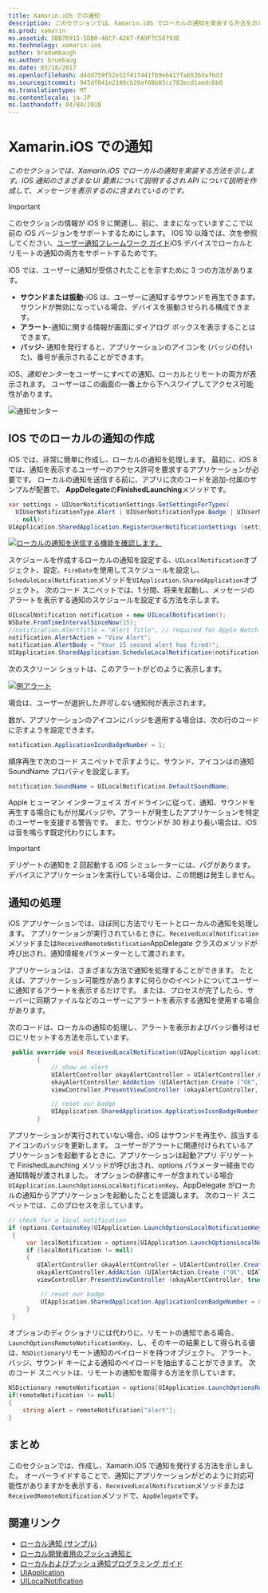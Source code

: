 ```yaml
---
title: Xamarin.iOS での通知
description: このセクションでは、Xamarin.iOS でローカルの通知を実装する方法を示します。 IOS 通知のさまざまな UI 要素について説明するされ API について説明を作成して、メッセージを表示するのに含まれているのです。
ms.prod: xamarin
ms.assetid: 5BB76915-5DB0-48C7-A267-FA9F7C50793E
ms.technology: xamarin-ios
author: bradumbaugh
ms.author: brumbaug
ms.date: 03/18/2017
ms.openlocfilehash: d4dd759f52e52f417441f69e6417fab536daf6d3
ms.sourcegitcommit: 945df041e2180cb20af08b83cc703ecd1aedc6b0
ms.translationtype: MT
ms.contentlocale: ja-JP
ms.lasthandoff: 04/04/2018
---
```

# <a name="notifications-in-xamarinios"></a>Xamarin.iOS での通知

_このセクションでは、Xamarin.iOS でローカルの通知を実装する方法を示します。IOS 通知のさまざまな UI 要素について説明するされ API について説明を作成して、メッセージを表示するのに含まれているのです。_

> [!IMPORTANT]
> このセクションの情報が iOS 9 に関連し、前に、ままになっていますここで以前の iOS バージョンをサポートするためにします。 IOS 10 以降では、次を参照してください、[ユーザー通知フレームワーク ガイド](~/ios/platform/user-notifications/index.md)iOS デバイスでローカルとリモートの通知の両方をサポートするためです。

iOS では、ユーザーに通知が受信されたことを示すために 3 つの方法があります。

-  **サウンドまたは振動**-iOS は、ユーザーに通知するサウンドを再生できます。 サウンドが無効になっている場合、デバイスを振動させられる構成できます。
-  **アラート**-通知に関する情報が画面にダイアログ ボックスを表示することはできます。
-  **バッジ**- 通知を発行すると、アプリケーションのアイコンを (バッジの付いた)、番号が表示されることができます。


iOS、*通知センター*をユーザーにすべての通知、ローカルとリモートの両方が表示されます。 ユーザーはこの画面の一番上から下へスワイプしてアクセス可能性があります。

 ![](local-notifications-in-ios-images/image13.png "通知センター")

## <a name="creating-local-notifications-in-ios"></a>IOS でのローカルの通知の作成

iOS では、非常に簡単に作成し、ローカルの通知を処理します。
最初に、iOS 8 では、通知を表示するユーザーのアクセス許可を要求するアプリケーションが必要です。 ローカルの通知を送信する前に、アプリに次のコードを追加-付属のサンプルが配置で、 **AppDelegate**の**FinishedLaunching**メソッドです。

```csharp
var settings = UIUserNotificationSettings.GetSettingsForTypes(
  UIUserNotificationType.Alert | UIUserNotificationType.Badge | UIUserNotificationType.Sound
  , null);
UIApplication.SharedApplication.RegisterUserNotificationSettings (settings);
```

  [![](local-notifications-in-ios-images/image0-sml.png "ローカルの通知を送信する機能を確認します。")](local-notifications-in-ios-images/image0.png#lightbox)

スケジュールを作成するローカルの通知を設定する、`UILocalNotification`オブジェクト、設定、`FireDate`を使用してスケジュールを設定し、`ScheduleLocalNotification`メソッドを`UIApplication.SharedApplication`オブジェクト。 次のコード スニペットでは、1 分間、将来を起動し、メッセージのアラートを表示する通知のスケジュールを設定する方法を示します。

```csharp
UILocalNotification notification = new UILocalNotification();
NSDate.FromTimeIntervalSinceNow(15);
//notification.AlertTitle = "Alert Title"; // required for Apple Watch notifications
notification.AlertAction = "View Alert";
notification.AlertBody = "Your 15 second alert has fired!";
UIApplication.SharedApplication.ScheduleLocalNotification(notification);
```

次のスクリーン ショットは、このアラートがどのように表示します。

  [![](local-notifications-in-ios-images/image2-sml.png "例アラート")](local-notifications-in-ios-images/image2.png#lightbox)

場合は、ユーザーが選択した*許可しない*通知何が表示されます。

数が、アプリケーションのアイコンにバッジを適用する場合は、次の行のコードに示すようを設定できます。

```csharp
notification.ApplicationIconBadgeNumber = 1;
```

順序再生で次のコード スニペットで示すように、サウンド、アイコンはの通知 SoundName プロパティを設定します。

```csharp
notification.SoundName = UILocalNotification.DefaultSoundName;
```

Apple ヒューマン インターフェイス ガイドラインに従って、通知、サウンドを再生する場合にもが付属バッジや、アラートが発生したアプリケーションを特定のユーザーを支援する警告です。 また、サウンドが 30 秒より長い場合は、iOS は音を鳴らす既定代わりにします。

> [!IMPORTANT]
> デリゲートの通知を 2 回起動する iOS シミュレーターには、バグがあります。 デバイスにアプリケーションを実行している場合は、この問題は発生しません。

## <a name="handling-notifications"></a>通知の処理

iOS アプリケーションでは、ほぼ同じ方法でリモートとローカルの通知を処理します。 アプリケーションが実行されているときに、`ReceivedLocalNotification`メソッドまたは`ReceivedRemoteNotification`AppDelegate クラスのメソッドが呼び出され、通知情報をパラメーターとして渡されます。

アプリケーションは、さまざまな方法で通知を処理することができます。 たとえば、アプリケーション可能性がありますに何らかのイベントについてユーザーに通知するアラートを表示するだけです。 または、プロセスが完了したら、サーバーに同期ファイルなどのユーザーにアラートを表示する通知を使用する場合があります。

次のコードは、ローカルの通知の処理し、アラートを表示およびバッジ番号はゼロにリセットする方法を示しています。

```csharp
 public override void ReceivedLocalNotification(UIApplication application, UILocalNotification notification)
        {
            // show an alert
            UIAlertController okayAlertController = UIAlertController.Create (notification.AlertAction, notification.AlertBody, UIAlertControllerStyle.Alert);
            okayAlertController.AddAction (UIAlertAction.Create ("OK", UIAlertActionStyle.Default, null));
            viewController.PresentViewController (okayAlertController, true, null);

            // reset our badge
            UIApplication.SharedApplication.ApplicationIconBadgeNumber = 0;
        }
```

アプリケーションが実行されていない場合、iOS はサウンドを再生や、該当するアイコンのバッジを更新します。 ユーザーがアラートに関連付けられているアプリケーションを起動するときに、アプリケーションは起動アプリ デリゲートで FinishedLaunching メソッドが呼び出され、options パラメーター経由での通知情報が渡されました。 オプションの辞書にキーが含まれている場合`UIApplication.LaunchOptionsLocalNotificationKey`、AppDelegate がローカルの通知からアプリケーションを起動したことを認識します。 次のコード スニペットでは、このプロセスを示しています。

```csharp
// check for a local notification
if (options.ContainsKey(UIApplication.LaunchOptionsLocalNotificationKey))
 {
     var localNotification = options[UIApplication.LaunchOptionsLocalNotificationKey] as UILocalNotification;
     if (localNotification != null)
     {
        UIAlertController okayAlertController = UIAlertController.Create (localNotification.AlertAction, localNotification.AlertBody, UIAlertControllerStyle.Alert);
        okayAlertController.AddAction (UIAlertAction.Create ("OK", UIAlertActionStyle.Default, null));
        viewController.PresentViewController (okayAlertController, true, null);

         // reset our badge
         UIApplication.SharedApplication.ApplicationIconBadgeNumber = 0;
     }
 }
```

オプションのディクショナリには代わりに、リモートの通知である場合、 `LaunchOptionsRemoteNotificationKey`、し、そのキーの結果として得られる値は、`NSDictionary`リモート通知のペイロードを持つオブジェクト。 アラート、バッジ、サウンド キーによる通知のペイロードを抽出することができます。 次のコード スニペットは、リモートの通知を取得する方法を示しています。

```csharp
NSDictionary remoteNotification = options[UIApplication.LaunchOptionsRemoteNotificationKey];
if(remoteNotification != null)
{
    string alert = remoteNotification["alert"];
}
```

## <a name="summary"></a>まとめ

このセクションでは、作成し、Xamarin.iOS で通知を発行する方法を示しました。 オーバーライドすることで、通知にアプリケーションがどのように対応可能性がありますかを表示する、`ReceivedLocalNotification`メソッドまたは`ReceivedRemoteNotification`メソッドで、`AppDelegate`です。


## <a name="related-links"></a>関連リンク

- [ローカル通知 (サンプル)](https://developer.xamarin.com/samples/monotouch/LocalNotifications)
- [ローカル開発者用のプッシュ通知と](https://developer.apple.com/notifications/)
- [ローカルおよびプッシュ通知プログラミング ガイド](https://developer.apple.com/library/prerelease/content/documentation/NetworkingInternet/Conceptual/RemoteNotificationsPG/)
- [UIApplication](http://iosapi.xamarin.com/?link=T%3aMonoTouch.UIKit.UIApplication)
- [UILocalNotification](http://iosapi.xamarin.com/?link=T%3aMonoTouch.UIKit.UILocalNotification)
